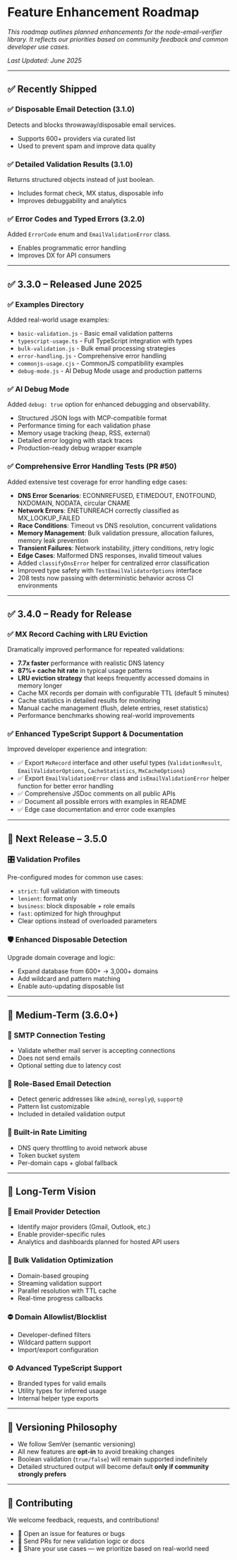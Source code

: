 # Feature Enhancement Roadmap

_This roadmap outlines planned enhancements for the node-email-verifier library. It reflects our
priorities based on community feedback and common developer use cases._

_Last Updated: June 2025_

---

## ✅ Recently Shipped

### ✅ Disposable Email Detection (3.1.0)

Detects and blocks throwaway/disposable email services.

- Supports 600+ providers via curated list
- Used to prevent spam and improve data quality

### ✅ Detailed Validation Results (3.1.0)

Returns structured objects instead of just boolean.

- Includes format check, MX status, disposable info
- Improves debuggability and analytics

### ✅ Error Codes and Typed Errors (3.2.0)

Added `ErrorCode` enum and `EmailValidationError` class.

- Enables programmatic error handling
- Improves DX for API consumers

---

## ✅ 3.3.0 – Released June 2025

### ✅ Examples Directory

Added real-world usage examples:

- `basic-validation.js` - Basic email validation patterns
- `typescript-usage.ts` - Full TypeScript integration with types
- `bulk-validation.js` - Bulk email processing strategies
- `error-handling.js` - Comprehensive error handling
- `commonjs-usage.cjs` - CommonJS compatibility examples
- `debug-mode.js` - AI Debug Mode usage and production patterns

### ✅ AI Debug Mode

Added `debug: true` option for enhanced debugging and observability.

- Structured JSON logs with MCP-compatible format
- Performance timing for each validation phase
- Memory usage tracking (heap, RSS, external)
- Detailed error logging with stack traces
- Production-ready debug wrapper example

### ✅ Comprehensive Error Handling Tests (PR #50)

Added extensive test coverage for error handling edge cases:

- **DNS Error Scenarios**: ECONNREFUSED, ETIMEDOUT, ENOTFOUND, NXDOMAIN, NODATA, circular CNAME
- **Network Errors**: ENETUNREACH correctly classified as MX_LOOKUP_FAILED
- **Race Conditions**: Timeout vs DNS resolution, concurrent validations
- **Memory Management**: Bulk validation pressure, allocation failures, memory leak prevention
- **Transient Failures**: Network instability, jittery conditions, retry logic
- **Edge Cases**: Malformed DNS responses, invalid timeout values
- Added `classifyDnsError` helper for centralized error classification
- Improved type safety with `TestEmailValidatorOptions` interface
- 208 tests now passing with deterministic behavior across CI environments

---

## ✅ 3.4.0 – Ready for Release

### ✅ MX Record Caching with LRU Eviction

Dramatically improved performance for repeated validations:

- **7.7x faster** performance with realistic DNS latency
- **87%+ cache hit rate** in typical usage patterns
- **LRU eviction strategy** that keeps frequently accessed domains in memory longer
- Cache MX records per domain with configurable TTL (default 5 minutes)
- Cache statistics in detailed results for monitoring
- Manual cache management (flush, delete entries, reset statistics)
- Performance benchmarks showing real-world improvements

### ✅ Enhanced TypeScript Support & Documentation

Improved developer experience and integration:

- ✅ Export `MxRecord` interface and other useful types (`ValidationResult`,
  `EmailValidatorOptions`, `CacheStatistics`, `MxCacheOptions`)
- ✅ Export `EmailValidationError` class and `isEmailValidationError` helper function for better
  error handling
- ✅ Comprehensive JSDoc comments on all public APIs
- ✅ Document all possible errors with examples in README
- ✅ Edge case documentation and error code examples

---

## 🚀 Next Release – 3.5.0

### 🎛️ Validation Profiles

Pre-configured modes for common use cases:

- `strict`: full validation with timeouts
- `lenient`: format only
- `business`: block disposable + role emails
- `fast`: optimized for high throughput
- Clear options instead of overloaded parameters

### 🛡️ Enhanced Disposable Detection

Upgrade domain coverage and logic:

- Expand database from 600+ → 3,000+ domains
- Add wildcard and pattern matching
- Enable auto-updating disposable list

---

## 🧪 Medium-Term (3.6.0+)

### 🔌 SMTP Connection Testing

- Validate whether mail server is accepting connections
- Does not send emails
- Optional setting due to latency cost

### 👤 Role-Based Email Detection

- Detect generic addresses like `admin@`, `noreply@`, `support@`
- Pattern list customizable
- Included in detailed validation output

### 🚦 Built-in Rate Limiting

- DNS query throttling to avoid network abuse
- Token bucket system
- Per-domain caps + global fallback

---

## 🔮 Long-Term Vision

### 🧠 Email Provider Detection

- Identify major providers (Gmail, Outlook, etc.)
- Enable provider-specific rules
- Analytics and dashboards planned for hosted API users

### 🧩 Bulk Validation Optimization

- Domain-based grouping
- Streaming validation support
- Parallel resolution with TTL cache
- Real-time progress callbacks

### ⛔ Domain Allowlist/Blocklist

- Developer-defined filters
- Wildcard pattern support
- Import/export configuration

### ⚙️ Advanced TypeScript Support

- Branded types for valid emails
- Utility types for inferred usage
- Internal helper type exports

---

## 🔄 Versioning Philosophy

- We follow SemVer (semantic versioning)
- All new features are **opt-in** to avoid breaking changes
- Boolean validation (`true/false`) will remain supported indefinitely
- Detailed structured output will become default **only if community strongly prefers**

---

## 🧠 Contributing

We welcome feedback, requests, and contributions!

- 📣 Open an issue for features or bugs
- 🔧 Send PRs for new validation logic or docs
- 💬 Share your use cases — we prioritize based on real-world need
